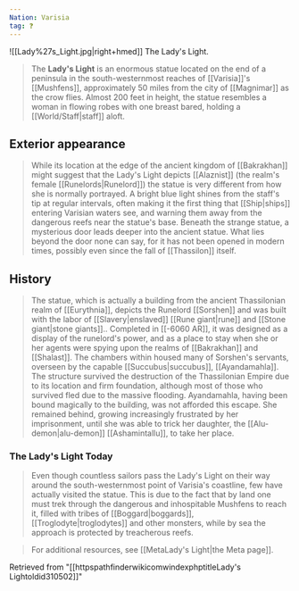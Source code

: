 ```yaml
---
Nation: Varisia
tag: ❓
---
```

![[Lady%27s_Light.jpg|right+hmed]] 
 The Lady's Light.
> The **Lady's Light** is an enormous statue located on the end of a peninsula in the south-westernmost reaches of [[Varisia]]'s [[Mushfens]], approximately 50 miles from the city of [[Magnimar]] as the crow flies. Almost 200 feet in height, the statue resembles a woman in flowing robes with one breast bared, holding a [[World/Staff|staff]] aloft.



## Exterior appearance


> While its location at the edge of the ancient kingdom of [[Bakrakhan]] might suggest that the Lady's Light depicts [[Alaznist]] (the realm's female [[Runelords|Runelord]]) the statue is very different from how she is normally portrayed. A bright blue light shines from the staff's tip at regular intervals, often making it the first thing that [[Ship|ships]] entering Varisian waters see, and warning them away from the dangerous reefs near the statue's base. Beneath the strange statue, a mysterious door leads deeper into the ancient statue. What lies beyond the door none can say, for it has not been opened in modern times, possibly even since the fall of [[Thassilon]] itself.


## History

> The statue, which is actually a building from the ancient Thassilonian realm of [[Eurythnia]], depicts the Runelord [[Sorshen]] and was built with the labor of [[Slavery|enslaved]] [[Rune giant|rune]] and [[Stone giant|stone giants]].. Completed in [[-6060 AR]], it was designed as a display of the runelord's power, and as a place to stay when she or her agents were spying upon the realms of [[Bakrakhan]] and [[Shalast]]. The chambers within housed many of Sorshen's servants, overseen by the capable [[Succubus|succubus]], [[Ayandamahla]].
> The structure survived the destruction of the Thassilonian Empire due to its location and firm foundation, although most of those who survived fled due to the massive flooding. Ayandamahla, having been bound magically to the building, was not afforded this escape. She remained behind, growing increasingly frustrated by her imprisonment, until she was able to trick her daughter, the [[Alu-demon|alu-demon]] [[Ashamintallu]], to take her place.


### The Lady's Light Today

> Even though countless sailors pass the Lady's Light on their way around the south-westernmost point of Varisia's coastline, few have actually visited the statue. This is due to the fact that by land one must trek through the dangerous and inhospitable Mushfens to reach it, filled with tribes of [[Boggard|boggards]], [[Troglodyte|troglodytes]] and other monsters, while by sea the approach is protected by treacherous reefs.


> For additional resources, see [[MetaLady's Light|the Meta page]].






Retrieved from "[[httpspathfinderwikicomwindexphptitleLady's Lightoldid310502]]"